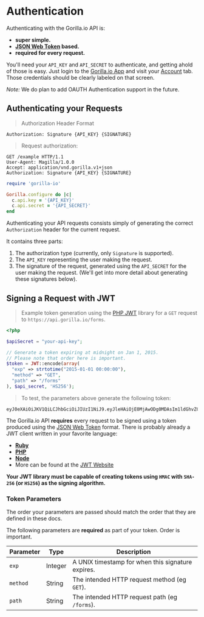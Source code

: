 # Authentication

Authenticating with the Gorilla.io API is:

* **super simple.**
* **[JSON Web Token][jwt] based.**
* **required for every request.**

You'll need your `API_KEY` and `API_SECRET` to authenticate, and getting ahold
of those is easy. Just login to the [Gorilla.io App](https://app.gorilla.io)
and visit your [Account](https://app.gorilla.io/account) tab. Those credentials
should be clearly labeled on that screen.

_Note:_ We do plan to add OAUTH Authentication support in the future.

## Authenticating your Requests

> Authorization Header Format

```
Authorization: Signature {API_KEY} {SIGNATURE}
```

> Request authorization:

```http
GET /example HTTP/1.1
User-Agent: Magilla/1.0.0
Accept: application/vnd.gorilla.v1+json
Authorization: Signature {API_KEY} {SIGNATURE}
```

```ruby
require 'gorilla-io'

Gorilla.configure do |c|
  c.api.key = '{API_KEY}'
  c.api.secret = '{API_SECRET}'
end
```

Authenticating your API requests consists simply of generating the correct
`Authorization` header for the current request.

It contains three parts:

1. The authorization type (currently, only `Signature` is supported).
2. The `API_KEY` representing the user making the request.
3. The signature of the request, generated using the `API_SECRET` for the user
   making the request. (We'll get into more detail about generating these
   signatures below).

## Signing a Request with JWT

> Example token generation using the [PHP JWT][jwt-php] library for a `GET`
> request to `https://api.gorilla.io/forms`.

```php
<?php

$apiSecret = "your-api-key";

// Generate a token expiring at midnight on Jan 1, 2015.
// Please note that order here is important.
$token = JWT::encode(array(
  "exp" => strtotime("2015-01-01 00:00:00"),
  "method" => "GET",
  "path" => "/forms"
), $api_secret, 'HS256');
```
> To test, the parameters above generate the following token:

```
eyJ0eXAiOiJKV1QiLCJhbGciOiJIUzI1NiJ9.eyJleHAiOjE0MjAwODg0MDAsIm1ldGhvZCI6IkdFVCIsInBhdGgiOiIvZm9ybXMifQ.XCzSh0vbNvtVaKAJ4NTT7gmV7bdV_ez36WfmibmwDyk
```

The Gorilla.io API **requires** every request to be signed using a token
produced using the [JSON Web Token][jwt] format. There is probably already a JWT
client written in your favorite language:

* [**Ruby**][jwt-ruby]
* [**PHP**][jwt-php]
* [**Node**](https://github.com/auth0/node-jsonwebtoken)
* More can be found at the [JWT Website](http://jwt.io/)

**Your JWT library must be capable of creating tokens using `HMAC` with
`SHA-256` (or `HS256`) as the signing algorithm.**

### Token Parameters

<aside class="warning">
The order your parameters are passed should match the order that they are
defined in these docs.
</aside>

The following parameters are **required** as part of your token. Order is important.

Parameter | Type    | Description
----------|---------|------------
`exp`     | Integer | A UNIX timestamp for when this signature expires.
`method`  | String  | The intended HTTP request method (eg `GET`).
`path`    | String  | The intended HTTP request path (eg `/forms`).

[jwt]: http://jwt.io/ (JSON Web Token)
[jwt-ruby]: https://github.com/progrium/ruby-jwt (Ruby JWT)
[jwt-php]: https://github.com/firebase/php-jwt (PHP JWT)
